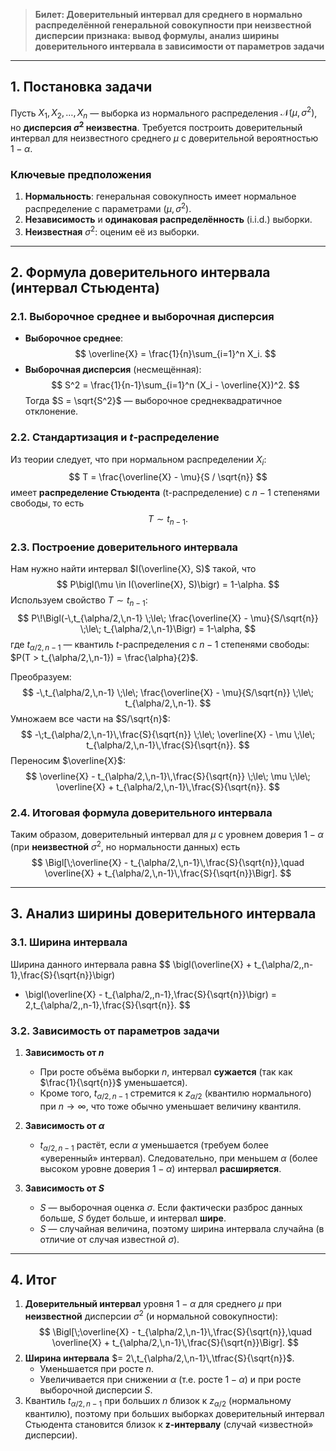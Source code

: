
> **Билет: Доверительный интервал для среднего в нормально распределённой генеральной совокупности при неизвестной дисперсии признака: вывод формулы, анализ ширины доверительного интервала в зависимости от параметров задачи**

---

## 1. Постановка задачи

Пусть $X_1, X_2, \dots, X_n$ — выборка из нормального распределения $\mathcal{N}(\mu, \sigma^2)$, но **дисперсия $\sigma^2$ неизвестна**. Требуется построить доверительный интервал для неизвестного среднего $\mu$ с доверительной вероятностью $1-\alpha$.

### Ключевые предположения

1. **Нормальность**: генеральная совокупность имеет нормальное распределение с параметрами $(\mu, \sigma^2)$.  
2. **Независимость** и **одинаковая распределённость** (i.i.d.) выборки.  
3. **Неизвестная** $\sigma^2$: оценим её из выборки.

---

## 2. Формула доверительного интервала (интервал Стьюдента)

### 2.1. Выборочное среднее и выборочная дисперсия

- **Выборочное среднее**:
  $$
  \overline{X} = \frac{1}{n}\sum_{i=1}^n X_i.
  $$
- **Выборочная дисперсия** (несмещённая):
  $$
  S^2 = \frac{1}{n-1}\sum_{i=1}^n (X_i - \overline{X})^2.
  $$
  Тогда $S = \sqrt{S^2}$ — выборочное среднеквадратичное отклонение.

### 2.2. Стандартизация и $t$-распределение

Из теории следует, что при нормальном распределении $X_i$:
$$
T = \frac{\overline{X} - \mu}{S / \sqrt{n}} 
$$
имеет **распределение Стьюдента** (t-распределение) с $n-1$ степенями свободы, то есть
$$
T \sim t_{n-1}.
$$

### 2.3. Построение доверительного интервала

Нам нужно найти интервал $I(\overline{X}, S)$ такой, что
$$
P\bigl(\mu \in I(\overline{X}, S)\bigr) = 1-\alpha.
$$
Используем свойство $T \sim t_{n-1}$:
$$
P\!\Bigl(-\,t_{\alpha/2,\,n-1} \;\le\; \frac{\overline{X} - \mu}{S/\sqrt{n}} \;\le\; t_{\alpha/2,\,n-1}\Bigr)
= 1-\alpha,
$$
где $t_{\alpha/2,\,n-1}$ — квантиль $t$-распределения с $n-1$ степенями свободы: $P(T > t_{\alpha/2,\,n-1}) = \frac{\alpha}{2}$.  

Преобразуем:
$$
-\,t_{\alpha/2,\,n-1} \;\le\; \frac{\overline{X} - \mu}{S/\sqrt{n}} \;\le\; t_{\alpha/2,\,n-1}.
$$
Умножаем все части на $S/\sqrt{n}$:
$$
-\;t_{\alpha/2,\,n-1}\,\frac{S}{\sqrt{n}} 
\;\le\; \overline{X} - \mu
\;\le\; t_{\alpha/2,\,n-1}\,\frac{S}{\sqrt{n}}.
$$
Переносим $\overline{X}$:
$$
\overline{X} - t_{\alpha/2,\,n-1}\,\frac{S}{\sqrt{n}}
\;\le\; \mu
\;\le\; \overline{X} + t_{\alpha/2,\,n-1}\,\frac{S}{\sqrt{n}}.
$$

### 2.4. Итоговая формула доверительного интервала

Таким образом, доверительный интервал для $\mu$ с уровнем доверия $1-\alpha$ (при **неизвестной** $\sigma^2$, но нормальности данных) есть
$$
\Bigl[\;\overline{X} - t_{\alpha/2,\,n-1}\,\frac{S}{\sqrt{n}},\quad
\overline{X} + t_{\alpha/2,\,n-1}\,\frac{S}{\sqrt{n}}\Bigr].
$$

---

## 3. Анализ ширины доверительного интервала

### 3.1. Ширина интервала

Ширина данного интервала равна
$$
\bigl(\overline{X} + t_{\alpha/2,\,n-1}\,\frac{S}{\sqrt{n}}\bigr)
- \bigl(\overline{X} - t_{\alpha/2,\,n-1}\,\frac{S}{\sqrt{n}}\bigr)
= 2\,t_{\alpha/2,\,n-1}\,\frac{S}{\sqrt{n}}.
$$

### 3.2. Зависимость от параметров задачи

1. **Зависимость от $n$**  
   - При росте объёма выборки $n$, интервал **сужается** (так как $\frac{1}{\sqrt{n}}$ уменьшается).  
   - Кроме того, $t_{\alpha/2,\,n-1}$ стремится к $z_{\alpha/2}$ (квантилю нормального) при $n \to \infty$, что тоже обычно уменьшает величину квантиля.

2. **Зависимость от $\alpha$**  
   - $t_{\alpha/2,\,n-1}$ растёт, если $\alpha$ уменьшается (требуем более «уверенный» интервал). Следовательно, при меньшем $\alpha$ (более высоком уровне доверия $1-\alpha$) интервал **расширяется**.

3. **Зависимость от $S$**  
   - $S$ — выборочная оценка $\sigma$. Если фактически разброс данных больше, $S$ будет больше, и интервал **шире**.  
   - $S$ — случайная величина, поэтому ширина интервала случайна (в отличие от случая известной $\sigma$).

---

## 4. Итог

1. **Доверительный интервал** уровня $1-\alpha$ для среднего $\mu$ при **неизвестной** дисперсии $\sigma^2$ (и нормальной совокупности):
   $$
   \Bigl[\;\overline{X} - t_{\alpha/2,\,n-1}\,\frac{S}{\sqrt{n}},\quad
   \overline{X} + t_{\alpha/2,\,n-1}\,\frac{S}{\sqrt{n}}\Bigr].
   $$
2. **Ширина интервала** $= 2\,t_{\alpha/2,\,n-1}\,\tfrac{S}{\sqrt{n}}$.  
   - Уменьшается при росте $n$.  
   - Увеличивается при снижении $\alpha$ (т.е. росте $1-\alpha$) и при росте выборочной дисперсии $S$.  
1. Квантиль $t_{\alpha/2,\,n-1}$ при больших $n$ близок к $z_{\alpha/2}$ (нормальному квантилю), поэтому при больших выборках доверительный интервал Стьюдента становится близок к **z-интервалу** (случай «известной» дисперсии).